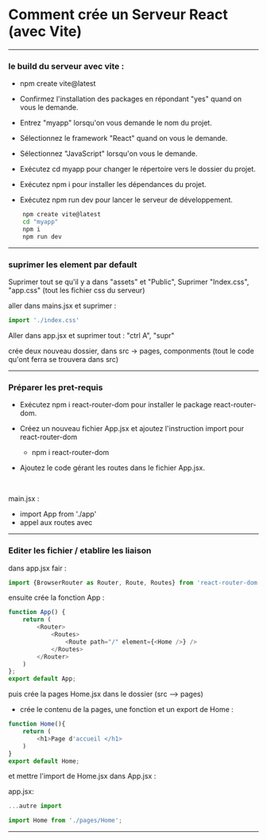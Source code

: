 # Comment crée un Serveur React (avec Vite)
___
### le build du serveur avec vite : 

- npm create vite@latest

- Confirmez l'installation des packages en répondant "yes" quand on vous le demande.

- Entrez "myapp" lorsqu'on vous demande le nom du projet.

- Sélectionnez le framework "React" quand on vous le demande.

- Sélectionnez "JavaScript" lorsqu'on vous le demande.

- Exécutez cd myapp pour changer le répertoire vers le dossier du projet.

- Exécutez npm i pour installer les dépendances du projet.

- Exécutez npm run dev pour lancer le serveur de développement.

```bash
    npm create vite@latest
    cd "myapp"
    npm i
    npm run dev
```

___
### suprimer les element par default

Suprimer tout se qu'il y a dans "assets" et "Public",
Suprimer "Index.css", "app.css" (tout les fichier css du serveur)

aller dans mains.jsx et suprimer :
```javascript
import './index.css'

```

Aller dans app.jsx et suprimer tout : "ctrl A", "supr"

crée deux nouveau dossier, dans src -> pages, componments
(tout le code qu'ont ferra se trouvera dans src)
___

### Préparer les pret-requis

- Exécutez npm i react-router-dom pour installer le package react-router-dom.

- Créez un nouveau fichier App.jsx et ajoutez l'instruction 
import pour react-router-dom
    - npm i react-router-dom

- Ajoutez le code gérant les routes dans le fichier App.jsx.

<br>

main.jsx :
- import App from './app'
- appel aux routes avec <App/>

___
### Editer les fichier / etablire les liaison

dans app.jsx fair :
```javascript
import {BrowserRouter as Router, Route, Routes} from 'react-router-dom';
``` 
ensuite crée la fonction App :
```javascript
function App() {
    return (
        <Router>
            <Routes>
                <Route path="/" element={<Home />} />
            </Routes>
        </Router>
    )
};
export default App;
```
puis crée la pages Home.jsx dans le dossier (src --> pages)
- crée le contenu de la pages, une fonction et un export de Home  :
```javascript
function Home(){
    return (
        <h1>Page d'accueil </h1>
    )
}
export default Home;
```
et mettre l'import de Home.jsx dans App.jsx :

app.jsx:
 ```javascript
...autre import

import Home from './pages/Home';

```
___
### 



